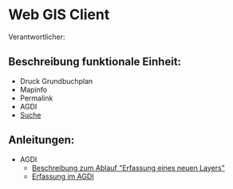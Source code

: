 # Web GIS Client
Verantwortlicher: 

## Beschreibung funktionale Einheit:
* Druck Grundbuchplan
* Mapinfo
* Permalink
* AGDI
* [Suche](https://github.com/bjsvwcur/DockTick_Funktionale_Einheiten/blob/master/web_gis_client/Suche/Suche.md)

## Anleitungen:
* AGDI
  * [Beschreibung zum Ablauf "Erfassung eines neuen Layers"](https://github.com/bjsvwcur/Dokumentenablage_Funktionale_Einheiten/blob/master/web_gis_client/AGDI/AGDI_Layer_neu.md)
  * [Erfassung im AGDI](H:\BJSVW\Agi\GDI\Betrieb\AGDI\Erfassung_im_AGDI.docx)
